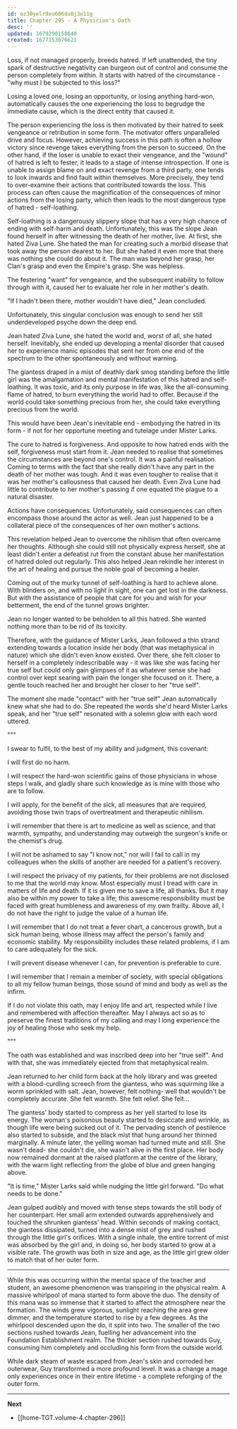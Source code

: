 ```yaml
---
id: oz30yelr9xu606du8j3e11g
title: Chapter 295 - A Physician's Oath
desc: ''
updated: 1679290158640
created: 1677153076621
---
```


Loss, if not managed properly, breeds hatred. If left unattended, the tiny spark of destructive negativity can burgeon out of control and consume the person completely from within. It starts with hatred of the circumstance - "why must I be subjected to this loss?"

Losing a loved one, losing an opportunity, or losing anything hard-won, automatically causes the one experiencing the loss to begrudge the immediate cause, which is the direct entity that caused it.

The person experiencing the loss is then motivated by their hatred to seek vengeance or retribution in some form. The motivator offers unparalleled drive and focus. However, achieving success in this path is often a hollow victory since revenge takes everything from the person to succeed. On the other hand, if the loser is unable to exact their vengeance, and the "wound" of hatred is left to fester, it leads to a stage of intense introspection. If one is unable to assign blame on and exact revenge from a third party, one tends to look inwards and find fault within themselves. More precisely, they tend to over-examine their actions that contributed towards the loss. This process can often cause the magnification of the consequences of minor actions from the losing party, which then leads to the most dangerous type of hatred - self-loathing.

Self-loathing is a dangerously slippery slope that has a very high chance of ending with self-harm and death. Unfortunately, this was the slope Jean found herself in after witnessing the death of her mother, live. At first, she hated Ziva Lune. She hated the man for creating such a morbid disease that took away the person dearest to her. But she hated it even more that there was nothing she could do about it. The man was beyond her grasp, her Clan's grasp and even the Empire's grasp. She was helpless.

The festering "want" for vengeance, and the subsequent inability to follow through with it, caused her to evaluate her role in her mother's death.

"If I hadn't been there, mother wouldn't have died," Jean concluded.

Unfortunately, this singular conclusion was enough to send her still underdeveloped psyche down the deep end.

Jean hated Ziva Lune, she hated the world and, worst of all, she hated herself. Inevitably, she ended up developing a mental disorder that caused her to experience manic episodes that sent her from one end of the spectrum to the other spontaneously and without warning.

The giantess draped in a mist of deathly dark smog standing before the little girl was the amalgamation and mental manifestation of this hatred and self-loathing. It was toxic, and its only purpose in life was, like the all-consuming flame of hatred, to burn everything the world had to offer. Because if the world could take something precious from her, she could take everything precious from the world.

This would have been Jean's inevitable end - embodying the hatred in its form - if not for her opportune meeting and tutelage under Mister Larks.

The cure to hatred is forgiveness. And opposite to how hatred ends with the self, forgiveness must start from it. Jean needed to realise that sometimes the circumstances are beyond one's control. It was a painful realisation. Coming to terms with the fact that she really didn't have any part in the death of her mother was tough. And it was even tougher to realise that it was her mother's callousness that caused her death. Even Ziva Lune had little to contribute to her mother's passing if one equated the plague to a natural disaster.

Actions have consequences. Unfortunately, said consequences can often encompass those around the actor as well. Jean just happened to be a collateral piece of the consequences of her own mother's actions.

This revelation helped Jean to overcome the nihilism that often overcame her thoughts. Although she could still not physically express herself, she at least didn't enter a defeatist rut from the constant abuse her manifestation of hatred doled out regularly. This also helped Jean rekindle her interest in the art of healing and pursue the noble goal of becoming a healer.

Coming out of the murky tunnel of self-loathing is hard to achieve alone. With blinders on, and with no light in sight, one can get lost in the darkness. But with the assistance of people that care for you and wish for your betterment, the end of the tunnel grows brighter.

Jean no longer wanted to be beholden to all this hatred. She wanted nothing more than to be rid of its toxicity.

Therefore, with the guidance of Mister Larks, Jean followed a thin strand extending towards a location inside her body (that was metaphysical in nature) which she didn't even know existed. Over there, she felt closer to herself in a completely indescribable way - it was like she was facing her true self but could only gain glimpses of it as whatever sense she had control over kept searing with pain the longer she focused on it. There, a gentle touch reached her and brought her closer to her "true self".

The moment she made "contact" with her "true self" Jean automatically knew what she had to do. She repeated the words she'd heard Mister Larks speak, and her "true self" resonated with a solemn glow with each word uttered.

"""

I swear to fulfil, to the best of my ability and judgment, this covenant:

I will first do no harm.

I will respect the hard-won scientific gains of those physicians in whose steps I walk, and gladly share such knowledge as is mine with those who are to follow.

I will apply, for the benefit of the sick, all measures that are required, avoiding those twin traps of overtreatment and therapeutic nihilism.

I will remember that there is art to medicine as well as science, and that warmth, sympathy, and understanding may outweigh the surgeon's knife or the chemist's drug.

I will not be ashamed to say "I know not," nor will I fail to call in my colleagues when the skills of another are needed for a patient's recovery.

I will respect the privacy of my patients, for their problems are not disclosed to me that the world may know. Most especially must I tread with care in matters of life and death. If it is given me to save a life, all thanks. But it may also be within my power to take a life; this awesome responsibility must be faced with great humbleness and awareness of my own frailty. Above all, I do not have the right to judge the value of a human life.

I will remember that I do not treat a fever chart, a cancerous growth, but a sick human being, whose illness may affect the person's family and economic stability. My responsibility includes these related problems, if I am to care adequately for the sick.

I will prevent disease whenever I can, for prevention is preferable to cure.

I will remember that I remain a member of society, with special obligations to all my fellow human beings, those sound of mind and body as well as the infirm.

If I do not violate this oath, may I enjoy life and art, respected while I live and remembered with affection thereafter. May I always act so as to preserve the finest traditions of my calling and may I long experience the joy of healing those who seek my help.

"""

The oath was established and was inscribed deep into her "true self". And with that, she was immediately ejected from that metaphysical realm.

Jean returned to her child form back at the holy library and was greeted with a blood-curdling screech from the giantess, who was squirming like a worm sprinkled with salt. Jean, however, felt nothing- well that wouldn't be completely accurate. She felt warmth. She felt relief. She felt...

The giantess' body started to compress as her yell started to lose its energy. The woman's poisonous beauty started to desiccate and wrinkle, as though life were being sucked out of it. The pervading stench of pestilence also started to subside, and the black mist that hung around her thinned marginally. A minute later, the yelling woman had turned mute and still. She wasn't dead- she couldn't die, she wasn't alive in the first place. Her body now remained dormant at the raised platform at the centre of the library, with the warm light reflecting from the globe of blue and green hanging above.

"It is time," Mister Larks said while nudging the little girl forward. "Do what needs to be done."

Jean gulped audibly and moved with tense steps towards the still body of her counterpart. Her small arm extended outwards apprehensively and touched the shrunken giantess' head. Within seconds of making contact, the giantess dissipated, turned into a dense mist of grey and rushed through the little girl's orifices. With a single inhale, the entire torrent of mist was absorbed by the girl and, in doing so, her body started to grow at a visible rate. The growth was both in size and age, as the little girl grew older to match that of her outer form.

____

While this was occurring within the mental space of the teacher and student, an awesome phenomenon was transpiring in the physical realm. A massive whirlpool of mana started to form above the duo. The density of this mana was so immense that it started to affect the atmosphere near the formation. The winds grew vigorous, sunlight reaching the area grew dimmer, and the temperature started to rise by a few degrees. As the whirlpool descended upon the do, it split into two. The smaller of the two sections rushed towards Jean, fuelling her advancement into the Foundation Establishment realm. The thicker section rushed towards Guy, consuming him completely and occluding his form from the outside world.

While dark steam of waste escaped from Jean's skin and corroded her outerwear, Guy transformed a more profound level. It was a change a mage only experiences once in their entire lifetime - a complete reforging of the outer form.

____

**Next**
* [[home-TGT.volume-4.chapter-296]]